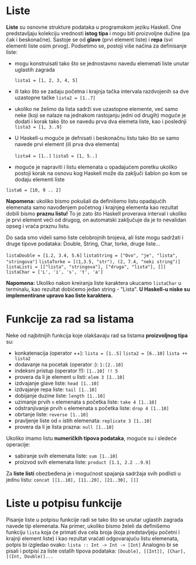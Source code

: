 # Liste

<b>Liste</b> su osnovne strukture podataka u programskom jeziku Haskell. One predstavljaju kolekciju vrednosti <b>istog tipa</b> i mogu biti proizvoljne dužine (pa čak i beskonačne). Sastoje se od <b>glave</b> (prvi element liste) i <b>repa</b> (svi elementi liste osim prvog). Podsetimo se, postoji više načina za definisanje liste:

- mogu konstruisati tako što se jednostavno navedu elemenati liste unutar uglastih zagrada

    `lista1 = [1, 2, 3, 4, 5]`
    
 - ili tako što se zadaju početna i krajnja  tačka intervala razdvojenih
    sa dve uzastopne tačke 
    `lista2 = [1..7]`

 - ukoliko ne želimo da lista sadrži sve uzastopne elemente, već samo neke (koji se nalaze na jednakom rastojanju jedni od drugih) moguće je dodati i korak tako što se navedu prva dva elemeta liste, kao i poslednji
    `lista3 = [1, 3..9]`
 - U Haskell-u moguće je defnisati i beskonačnu listu tako što se samo navede prvi element (ili prva dva elementa)

	`lista4 = [1..]`
	`lista5 = [1, 5..]`
- moguće je napraviti i listu elemenata u opadajućem poretku ukoliko postoji korak na osnovu kog Haskell može da zaključi šablon po kom se dodaju elementi liste

`lista6 = [10, 9 .. 2]`

<b>Napomena:</b> ukoliko bismo pokušali da definišemo listu opadajućih elemenata samo navođenjem početnog i krajnjeg elementa kao rezultat dobili bismo <b>praznu listu!</b> To je zato što Haskell proverava interval i ukoliko je prvi element veći od drugog, on automatski zaključuje da je to nevalidan opseg i vraća praznu listu. 

Do sada smo videli samo liste celobrojnih brojeva, ali liste mogu sadržati i druge tipove podataka: Double, String, Char, torke, druge liste...

`listaDouble = [1.2, 3.4, 5.6]`
    `listaString = ["Ovo", "je", "lista", "stringova"]`
    `listaTorke = [(1,3.5, "str"), (2, 7.4, "neki string")]`
    `listaListi = [["lista", "stringova"], ["druga", "lista"], []]`
    `listaChar = ['L', 'i', 's', 't', 'a']`

<b>Napomena:</b> Ukoliko nakon kreiranja liste karaktera ukucamo `listaChar` u terminalu, kao rezultat dobićemo jedan string - "Lista". 
<b>U Haskell-u niske su implementirane upravo kao liste karaktera.</b>

# Funkcije za rad sa listama

Neke od najbitnijih funkcija koje olakšavaju rad sa  listama <b>proizvoljnog tipa </b> su:

- konkatenacija (operator ++): 
`lista = [1..5]`
`lista2 = [6..10]`
`lista ++ lista2`
- dodavanje na pocetak (operator :): `1:[2..10]`
- indeksni pristup (operator !!): `[1..10] !! 5`
- provera da li je element u listi: `elem 3 [1..10]`
- izdvajanje glave liste: `head [1..10]`
- izdvajanje repa liste: `tail [1..10]`
- dobijanje duzine liste: `length [1..10]`
- uzimanje prvih `n` elemenata s početka liste: `take 4 [1..10]`
- odstranjivanje prvih `n` elemenata s početka liste: `drop 4 [1..10]`
- obrtanje liste: `reverse [1..10]`
- pravljenje liste od `n` istih elemenata: `replicate 3 [1..10]` 
- provera da li je lista prazna: `null [1..10]`



Ukoliko imamo listu <b>numeričkih tipova podataka</b>, moguće su i sledeće operacije:
- sabiranje svih elemenata liste: `sum [1..10]`
- proizvod svih elemenata liste: `product [1.1, 2.2 ..9.9]`

Za  <b>liste listi</b> obezbeđena je i  mogućnost spajanja sadržaja svih podlisti u jednu listu:
`concat [[1..10], [11..20], [21..30], []]`

# Liste u potpisu funkcije

Pisanje liste u potpisu funkcije radi se tako što se unutar uglastih zagrada navede tip elemenata. Na primer, ukoliko bismo želeli da definišemo funkciju `lista` koja će primati dva cela broja (koja predstavljeju početni i krajnji element liste) i kao rezultat vraćati odgovarajuću listu elemenata, potpis bi izgledao ovako: 
`lista :: Int -> Int -> [Int]`
Analogno bi se pisali i potpisi za liste ostalih tipova podataka: `[Double], [[Int]], [Char], [(Int, Double)]...`